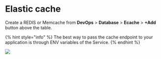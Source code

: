 # Elastic cache

Create a REDIS or Memcache from **DevOps** > **Database** > **Ecache** > **+Add** button above the table.&#x20;

{% hint style="info" %}
The best way to pass the cache endpoint to your application is through ENV variables of the Service.
{% endhint %}

![](https://duplocloud.com/wp-content/uploads/2021/11/createecache.png)

